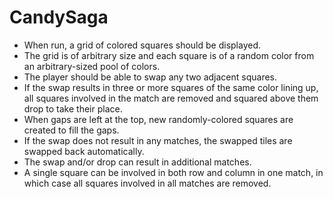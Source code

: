# CandySaga

- When run, a grid of colored squares should be displayed.
- The grid is of arbitrary size and each square is of a random color from an arbitrary-sized pool of colors. 
- The player should be able to swap any two adjacent squares.
- If the swap results in three or more squares of the same color lining up, all squares involved in the match are removed and squared above them drop to take their place.
- When gaps are left at the top, new randomly-colored squares are created to fill the gaps.
- If the swap does not result in any matches, the swapped tiles are swapped back automatically.
- The swap and/or drop can result in additional matches.
- A single square can be involved in both row and column in one match, in which case all squares involved in all matches are removed.
